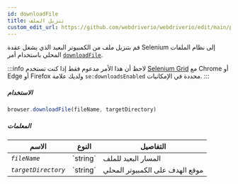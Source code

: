 ```yaml
---
id: downloadFile
title: تنزيل الملف
custom_edit_url: https://github.com/webdriverio/webdriverio/edit/main/packages/webdriverio/src/commands/browser/downloadFile.ts
---
```


قم بتنزيل ملف من الكمبيوتر البعيد الذي يشغل عقدة Selenium إلى نظام الملفات المحلي
باستخدام أمر [`downloadFile`](https://webdriver.io/docs/api/selenium#downloadFile).

:::info
لاحظ أن هذا الأمر مدعوم فقط إذا كنت تستخدم
[Selenium Grid](https://www.selenium.dev/documentation/en/grid/) مع Chrome أو Edge أو Firefox
ولديك علامة `se:downloadsEnabled` محددة في الإمكانيات.
:::

##### الاستخدام

```js
browser.downloadFile(fileName, targetDirectory)
```

##### المعلمات

<table>
  <thead>
    <tr>
      <th>الاسم</th><th>النوع</th><th>التفاصيل</th>
    </tr>
  </thead>
  <tbody>
    <tr>
      <td><code><var>fileName</var></code></td>
      <td>`string`</td>
      <td>المسار البعيد للملف</td>
    </tr>
    <tr>
      <td><code><var>targetDirectory</var></code></td>
      <td>`string`</td>
      <td>موقع الهدف على الكمبيوتر المحلي</td>
    </tr>
  </tbody>
</table>